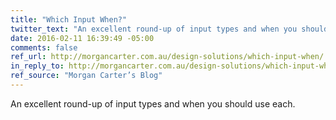 ```yaml
---
title: "Which Input When?"
twitter_text: "An excellent round-up of input types and when you should use each."
date: 2016-02-11 16:39:49 -05:00
comments: false
ref_url: http://morgancarter.com.au/design-solutions/which-input-when/
in_reply_to: http://morgancarter.com.au/design-solutions/which-input-when/
ref_source: "Morgan Carter’s Blog"
---
```


An excellent round-up of input types and when you should use each.